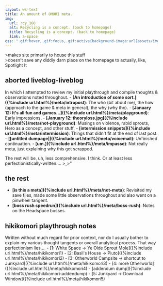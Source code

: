 ```yaml
---
layout: ws-text
title: An amount of OMORI meta.
img:
  url: rcy_160
  alt: Recycling is a concept. (back to homepage)
  title: Recycling is a concept. (back to homepage)
  link: a-space
css: ".gif:hover,.gif:focus,.gif:active{background-image:url(assets/img/rcy_160.gif);} .box h2{font-size:1.15em; font-weight:bold;} #pg-img{padding-bottom:.5em;} #metanav{display:none;} #hk+p{margin-bottom:-.75em;}"
---
```

&gt;makes site primarily to house this stuff  
&gt;doesn't save any diddly darn place on the homepage to actually, like, Spotlight It

<h2 id="lb">aborted liveblog-liveblog</h2>
In which I attempted to review my initial playthrough and compile thoughts & observations noted throughout.
- <b>[An introduction of some sort.]({%include url.html%}/meta/intropost)</b>: The who (bit about me), the how (approach to the game & meta in general), the why (why tho).
- <b>[January 12: It's all fun and games...]({%include url.html%}/meta/playground)</b>: Early impressions.
- <b>[January 12: theoryloss.jpg]({%include url.html%}/meta/not-playground)</b>: Musings on violence, rabid sprouts, Hero as a concept, and other stuff.
- <b>[intermission snippets]({%include url.html%}/meta/intermission)</b>: Things that didn't fit at the end of last post.
- <b>[[untitled dumpage]]({%include url.html%}/meta/voicemail)</b>: Unfinished continuation.
- <b>[um.]({%include url.html%}/meta/impasse)</b>: Not really meta, just explaining why this got scrapped.

The rest will be, uh, less comprehensive. I think. Or at least less perfectionistically-written.... >\_>\"

## the rest
- <b>[is this a meta]({%include url.html%}/meta/not-meta)</b>: Revisited my save files, made some little observations throughout and also went on a pinwheel tangent.
- <b>[boss rush speedrun]({%include url.html%}/meta/boss-rush)</b>: Notes on the Headspace bosses.

<h2 id="hk">hikikomori playthrough notes</h2>
Written without much regard for prior context, nor do I usually bother to explain my various thought tangents or overall analytical process. That way perfectionism lies....
- [1: White Space → Ye Olde Sprout Mole]({%include url.html%}/meta/hikikomori1)
- [2: Basil's House → Pluto]({%include url.html%}/meta/hikikomori2)
- [3: Otherworld Campsite → shortcut to Junkyard]({%include url.html%}/meta/hikikomori3)
- [4: more Otherworld]({%include url.html%}/meta/hikikomori4)
- [addendum dump]({%include url.html%}/meta/hikikomori-addendump)
- [5: Junkyard → Download Window]({%include url.html%}/meta/hikikomori5)